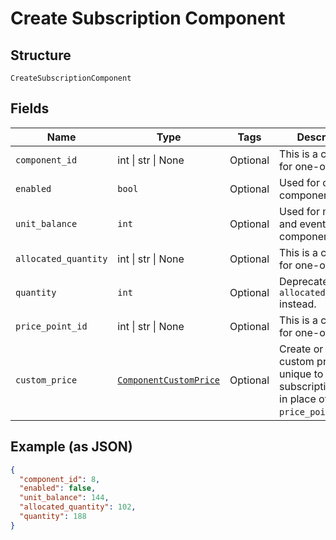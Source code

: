 
# Create Subscription Component

## Structure

`CreateSubscriptionComponent`

## Fields

| Name | Type | Tags | Description |
|  --- | --- | --- | --- |
| `component_id` | int \| str \| None | Optional | This is a container for one-of cases. |
| `enabled` | `bool` | Optional | Used for on/off components only. |
| `unit_balance` | `int` | Optional | Used for metered and events based components. |
| `allocated_quantity` | int \| str \| None | Optional | This is a container for one-of cases. |
| `quantity` | `int` | Optional | Deprecated. Use `allocated_quantity` instead. |
| `price_point_id` | int \| str \| None | Optional | This is a container for one-of cases. |
| `custom_price` | [`ComponentCustomPrice`](../../doc/models/component-custom-price.md) | Optional | Create or update custom pricing unique to the subscription. Used in place of `price_point_id`. |

## Example (as JSON)

```json
{
  "component_id": 8,
  "enabled": false,
  "unit_balance": 144,
  "allocated_quantity": 102,
  "quantity": 188
}
```

